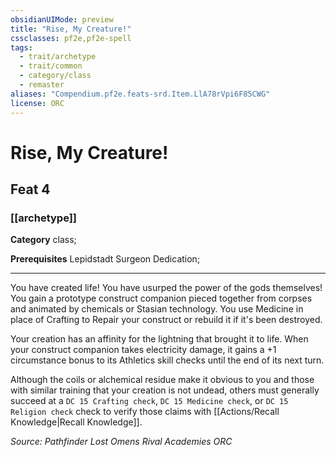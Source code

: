 ```yaml
---
obsidianUIMode: preview
title: "Rise, My Creature!"
cssclasses: pf2e,pf2e-spell
tags:
  - trait/archetype
  - trait/common
  - category/class
  - remaster
aliases: "Compendium.pf2e.feats-srd.Item.LlA78rVpi6F85CWG"
license: ORC
---
```

# Rise, My Creature!
## Feat 4
### [[archetype]]

**Category** class; 



**Prerequisites** Lepidstadt Surgeon Dedication;
* * *
You have created life! You have usurped the power of the gods themselves! You gain a prototype construct companion pieced together from corpses and animated by chemicals or Stasian technology. You use Medicine in place of Crafting to Repair your construct or rebuild it if it's been destroyed.

Your creation has an affinity for the lightning that brought it to life. When your construct companion takes electricity damage, it gains a +1 circumstance bonus to its Athletics skill checks until the end of its next turn.

Although the coils or alchemical residue make it obvious to you and those with similar training that your creation is not undead, others must generally succeed at a `DC 15 Crafting check`, `DC 15 Medicine check`, or `DC 15 Religion check` check to verify those claims with [[Actions/Recall Knowledge|Recall Knowledge]].

*Source: Pathfinder Lost Omens Rival Academies*
*ORC*